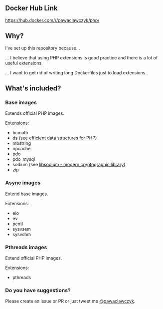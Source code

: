 ## Docker Hub Link

https://hub.docker.com/r/pawaclawczyk/php/

## Why?

I've set up this repository because...

... I believe that using PHP extensions is good practice and there is a lot of useful extensions.

... I want to get rid of writing long Dockerfiles just to load extensions .

## What's included?

### Base images
Extends official PHP images.

Extensions:
 - bcmath
 - ds (see [efficient data structures for PHP](https://medium.com/@rtheunissen/efficient-data-structures-for-php-7-9dda7af674cd))
 - mbstring
 - opcache
 - pdo
 - pdo_mysql
 - sodium (see [libsodium - modern cryptographic library](https://download.libsodium.org/doc/))
 - zip

### Async images
Extend base images.

Extensions:
 - eio
 - ev
 - pcntl
 - sysvsem
 - sysvshm

### Pthreads images
Extend official PHP images.

Extensions:
 - pthreads
 
### Do you have suggestions?
Please create an issue or PR or just tweet me [@pawaclawczyk](https://twitter.com/pawaclawczyk).
